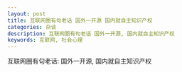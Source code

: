 ```yaml
---
layout: post
title: 互联网圈有句老话 国外一开源 国内就自主知识产权
categories: 杂谈
description: 互联网圈有句老话 国外一开源, 国内就自主知识产权
keywords: 互联网, 社会心理
---
```



互联网圈有句老话: 国外一开源, 国内就自主知识产权
